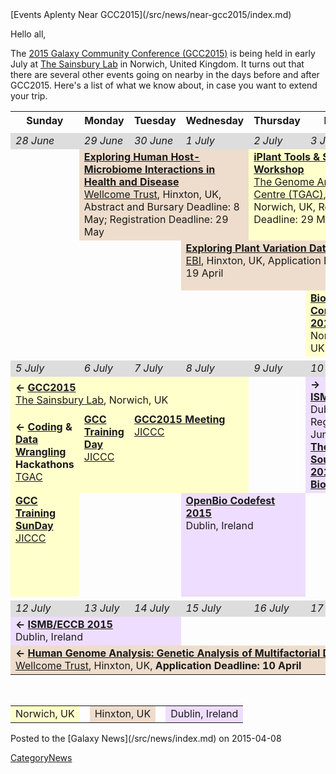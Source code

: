 <div class='newsItemHeader'>[Events Aplenty Near GCC2015](/src/news/near-gcc2015/index.md)</div>

Hello all,

The [2015 Galaxy Community Conference (GCC2015)](http://gcc2015.tsl.ac.uk/) is being held in early July at [The Sainsbury Lab](http://www.tsl.ac.uk/) in Norwich, United Kingdom.  It turns out that there are several other events going on nearby in the days before and after GCC2015.  Here's a list of what we know about, in case you want to extend your trip.


<table>
  <tr class="th" >
    <th style=" width: 14%;"> Sunday </th>
    <th style=" width: 14%;"> Monday </th>
    <th style=" width: 14%;"> Tuesday </th>
    <th style=" width: 14%;"> Wednesday </th>
    <th style=" width: 14%;"> Thursday </th>
    <th style=" width: 14%;"> Friday </th>
    <th> Saturday </th>
  </tr>
  <tr>
    <td colspan=7 style=" border: none;"> </td>
  </tr>
  <tr>
    <td style=" background-color: #ddd;"> <em>28 June</em> </td>
    <td style=" background-color: #ddd;"> <em>29 June</em> </td>
    <td style=" background-color: #ddd;"> <em>30 June</em> </td>
    <td style=" background-color: #ddd;"> <em>1 July</em> </td>
    <td style=" background-color: #ddd;"> <em>2 July</em> </td>
    <td style=" background-color: #ddd;"> <em>3 July</em> </td>
    <td style=" background-color: #ddd;"> <em>4 July</em> </td>
  </tr>
  <tr>
    <td rowspan=3> </td>
    <td colspan=3 style=" background-color: #edc;"> <strong><a href='https://registration.hinxton.wellcome.ac.uk/display_info.asp?id=480'>Exploring Human Host-Microbiome Interactions in Health and Disease</a></strong><br /><a href='http://www.wellcome.ac.uk/Funding/Biomedical-science/Funded-projects/Major-initiatives/Wellcome-Trust-Sanger-Institute/Wellcome-Trust-Genome-Campus/index.htm'>Wellcome Trust</a>, Hinxton, UK, Abstract and Bursary Deadline: 8 May; Registration Deadline: 29 May </td>
    <td colspan=2 style=" vertical-align: top; background-color: #ffc;"> <strong><a href='http://www.tgac.ac.uk/361_Division/training-programme/courses-workshops/tgac-events/iplant-tools-and-services/'>iPlant Tools & Services Workshop</a></strong><br /> <a href='http://www.tgac.ac.uk/'>The Genome Analysis Centre (TGAC)</a>, Norwich, UK, Regis. Deadline: 29 May </td>
    <td rowspan=2 style=" vertical-align: top; text-align: left; background-color: #ffc;"> <div class='right'> <strong>&rarr;</strong></div> <strong><a href='http://gcc2015.tsl.ac.uk/'>GCC2015</a></strong><br /> <a href='http://www.tsl.ac.uk/'>The Sainsbury Lab</a>, Norwich, UK <br /><strong><a href='http://gcc2015.tsl.ac.uk/Hackathon/'>Coding</a> & <a href='http://gcc2015.tsl.ac.uk/data-hackathon/'>Data Wrangling</a> Hackathons</strong><br /> <a href='http://www.tgac.ac.uk/'>TGAC</a> </td>
  </tr>
  <tr>
    <td colspan=2 rowspan=2 style=" vertical-align: top; text-align: left;"> </td>
    <td colspan=3 style=" vertical-align: top; text-align: left; background-color: #edc;"> <strong><a href='http://www.ebi.ac.uk/training/course/mining-plant-variation-data'>Exploring Plant Variation Data</a></strong><br /><a href='http://www.ebi.ac.uk/'>EBI</a>, Hinxton, UK, Application Deadline 19 April </td>
  </tr>
  <tr>
    <td colspan=2> </td>
    <td style=" background-color: #ffc;"> <strong><a href='http://conf.biojs.net/'>BioJS Conference 2015</a></strong><br />Norwich, UK </td>
    <td style=" vertical-align: top; background-color: #ffc;"> <strong><a href='http://conf.biojs.net/#hackathon'>BioJS Hackathon</a></strong><br />Norwich, UK </td>
  </tr>
  <tr>
    <td colspan=7 style=" border: none;"> </td>
  </tr>
  <tr>
    <td style=" background-color: #ddd;"> <em>5 July</em> </td>
    <td style=" background-color: #ddd;"> <em>6 July</em> </td>
    <td style=" background-color: #ddd;"> <em>7 July</em> </td>
    <td style=" background-color: #ddd;"> <em>8 July</em> </td>
    <td style=" background-color: #ddd;"> <em>9 July</em> </td>
    <td style=" background-color: #ddd;"> <em>10 July</em> </td>
    <td style=" background-color: #ddd;"> <em>11 July</em> </td>
  </tr>
  <tr>
    <td colspan=4 style=" text-align: left; background-color: #ffc;"> <strong>&larr; <a href='http://gcc2015.tsl.ac.uk/'>GCC2015</a></strong><br /> <a href='http://www.tsl.ac.uk/'>The Sainsbury Lab</a>, Norwich, UK </td>
    <td rowspan=2> </td>
    <td colspan=2 rowspan=2 style=" text-align: left; background-color: #edf;"> <div class='right'><strong>&rarr;</strong></div> <strong><a href='/src/events/ismb2015/index.md'>ISMB/ECCB 2015</a></strong><br /> Dublin, Ireland, Early Registration Deadline: 5 June<br /><strong><a href='/src/events/ismb2015/index.md'>The Bioinformatics Open Source Conference (BOSC 2015)</a></strong><br /> <strong><a href='http://www.biovis.net/'>BioVis 2015</a></strong> </td>
  </tr>
  <tr>
    <td style=" background-color: #ffc;"> <strong>&larr; <a href='http://gcc2015.tsl.ac.uk/Hackathon/'>Coding</a> & <a href='http://gcc2015.tsl.ac.uk/data-hackathon/'>Data Wrangling</a> Hackathons</strong><br /> <a href='http://www.tgac.ac.uk/'>TGAC</a> </td>
    <td style=" vertical-align: top; background-color: #ffc;"> <strong><a href='http://gcc2015.tsl.ac.uk/Training-Day/#Training_Day'>GCC Training Day</a></strong><br /> <a href='https://www.jic.ac.uk/whats-on/conference-centre/'>JICCC</a> </td>
    <td colspan=2 style=" vertical-align: top; background-color: #ffc;"> <strong><a href='http://gcc2015.tsl.ac.uk/programme/'>GCC2015 Meeting</a></strong><br /><a href='https://www.jic.ac.uk/whats-on/conference-centre/'>JICCC</a> </td>
  </tr>
  <tr>
    <td style=" vertical-align: top; background-color: #ffc;"> <strong><a href='http://gcc2015.tsl.ac.uk/Training-Day/'>GCC Training SunDay</a></strong><br /> <a href='https://www.jic.ac.uk/whats-on/conference-centre/'>JICCC</a> </td>
    <td colspan=2> </td>
    <td colspan=2 style=" vertical-align: top; background-color: #edf;"> <strong><a href='http://www.open-bio.org/wiki/Codefest_2015'>OpenBio Codefest 2015</a></strong><br /> Dublin, Ireland </td>
    <td> </td>
    <td style=" background-color: #edc;"> <div class='right'> <strong>&rarr;</strong></div> <strong><a href='http://www.wellcome.ac.uk/Education-resources/Courses-and-conferences/Advanced-Courses-and-Scientific-Conferences/Advanced-Courses/WTX026851.htm'>Human Genome Analysis: Genetic Analysis of Multifactorial Diseases</a></strong> </td>
  </tr>
  <tr>
    <td colspan=7 style=" border: none;"> </td>
  </tr>
  <tr>
    <td style=" background-color: #ddd;"> <em>12 July</em> </td>
    <td style=" background-color: #ddd;"> <em>13 July</em> </td>
    <td style=" background-color: #ddd;"> <em>14 July</em> </td>
    <td style=" background-color: #ddd;"> <em>15 July</em> </td>
    <td style=" background-color: #ddd;"> <em>16 July</em> </td>
    <td style=" background-color: #ddd;"> <em>17 July</em> </td>
    <td style=" background-color: #ddd;"> <em>18 July</em> </td>
  </tr>
  <tr>
    <td colspan=3 style=" background-color: #edf;"> <strong>&larr; <a href='/src/events/ismb2015/index.md'>ISMB/ECCB 2015</a></strong><br /> Dublin, Ireland </td>
    <td colspan=4> </td>
  </tr>
  <tr>
    <td colspan=6 style=" background-color: #edc;"> <strong>&larr; <a href='http://www.wellcome.ac.uk/Education-resources/Courses-and-conferences/Advanced-Courses-and-Scientific-Conferences/Advanced-Courses/WTX026851.htm'>Human Genome Analysis: Genetic Analysis of Multifactorial Diseases</a></strong><br /><a href='http://www.wellcome.ac.uk/Funding/Biomedical-science/Funded-projects/Major-initiatives/Wellcome-Trust-Sanger-Institute/Wellcome-Trust-Genome-Campus/index.htm'>Wellcome Trust</a>, Hinxton, UK, <strong>Application Deadline: 10 April</strong> </td>
    <td> </td>
  </tr>
</table>


<br />
<table>
  <tr>
    <td style=" background-color: #ffc;"> Norwich, UK </td>
    <td style=" border: none;"> </td>
    <td style=" background-color: #edc;"> Hinxton, UK </td>
    <td style=" border: none;"> </td>
    <td style=" background-color: #edf;"> Dublin, Ireland </td>
  </tr>
</table>


<div class='newsItemFooter'>Posted to the [Galaxy News](/src/news/index.md) on 2015-04-08 </div>

[CategoryNews](/src/category-news/index.md)
